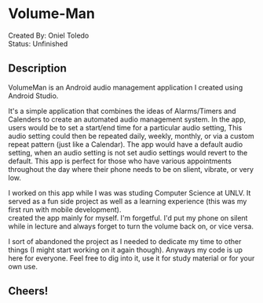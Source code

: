 # Volume-Man
Created By: Oniel Toledo   
Status: Unfinished

## Description 
VolumeMan is an Android audio management application I created using Android Studio. 

It's a simple application that combines the ideas of Alarms/Timers and Calenders to create an automated audio management system.
In the app, users would be to set a start/end time for a particular audio setting, This audio setting could then be repeated daily, weekly, monthly, or via a custom repeat pattern (just like a Calendar).
The app would have a default audio setting, when an audio setting is not set audio settings would revert to the default.
This app is perfect for those who have various appointments throughout the day where their phone needs to be on slient, vibrate, or very low.  

I worked on this app while I was was studing Computer Science at UNLV. It served as a fun side project as well as a learning experience (this was my first run with mobile development).  
 created the app mainly for myself. I'm forgetful. I'd put my phone on silent while in lecture and always forget to turn the volume back on, or vice versa.  

I sort of abandoned the project as I needed to dedicate my time to other things (I might start working on it again though). 
Anyways my code is up here for everyone. Feel free to dig into it, use it for study material or for your own use.

## Cheers!
 

